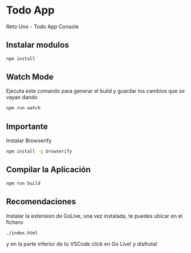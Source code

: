 # Todo App

Reto Uno - Todo App Console

## Instalar modulos

```bash
npm install
```

## Watch Mode
Ejecuta este comando para generar el build y guardar los cambios que se vayan dando
```bash
npm run watch
```

## Importante
Instalar Browserify
```bash
npm install -g browserify 
```

## Compilar la Aplicación
```bash
npm run build
```

## Recomendaciones

Instalar la extension de GoLive, una vez instalada, te puedes ubicar en el fichero

```bash
./index.html
```

y en la parte inferior de tu VSCode click en Go Live! y disfruta!
